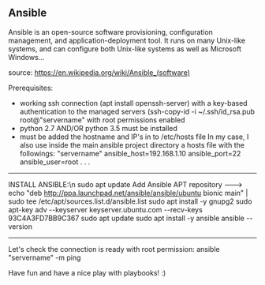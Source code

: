 Ansible
------------------------------------------------------------------------
Ansible is an open-source software provisioning, configuration management, and application-deployment tool. It runs on many
Unix-like systems, and can configure both Unix-like systems as well as Microsoft Windows...

source: https://en.wikipedia.org/wiki/Ansible_(software)

Prerequisites:

  - working ssh connection (apt install openssh-server)
    with a key-based authentication to the managed servers (ssh-copy-id -i ~/.ssh/id_rsa.pub root@"servername"
    with root permissions enabled
  - python 2.7 AND/OR python 3.5 must be installed
  - must be added the hostname and IP's in to /etc/hosts file
    In my case, I also use inside the main ansible project directory a hosts file with the followings:
    "servername" ansible_host=192.168.1.10 ansible_port=22 ansible_user=root
    .
    .
    .
------------------------------------------------------------------------
INSTALL ANSIBLE:\n
sudo apt update
  Add Ansible APT repository ---> echo "deb http://ppa.launchpad.net/ansible/ansible/ubuntu bionic main" | \
                                  sudo tee /etc/apt/sources.list.d/ansible.list
sudo apt install -y gnupg2
sudo apt-key adv --keyserver keyserver.ubuntu.com --recv-keys 93C4A3FD7BB9C367
sudo apt update
sudo apt install -y ansible
ansible --version

------------------------------------------------------------------------
Let's check the connection is ready with root permission:
ansible "servername" -m ping

Have fun and have a nice play with playbooks! :)
